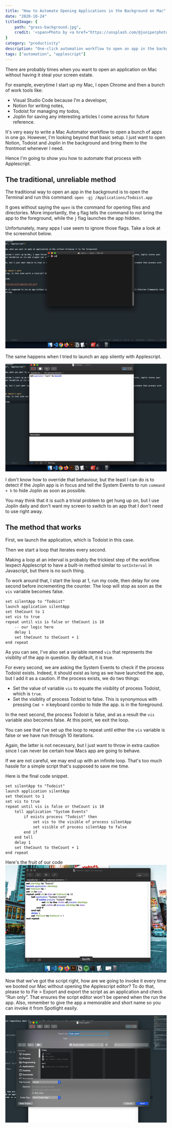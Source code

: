 ```yaml
---
title: "How to Automate Opening Applications in the Background on Mac"
date: "2020-10-24"
titledImage: {
	path: "grass-background.jpg",
	credit: '<span>Photo by <a href="https://unsplash.com/@juniperphoton?utm_source=unsplash&amp;utm_medium=referral&amp;utm_content=creditCopyText">JuniperPhoton</a> on <a href="https://unsplash.com/s/photos/grass?utm_source=unsplash&amp;utm_medium=referral&amp;utm_content=creditCopyText">Unsplash</a></span>'
}
category: "productivity"
description: "One-click automation workflow to open an app in the background, and go back to work on what matters most. No coding knowledge required."
tags: ["automation", "applescript"]
---
```


There are probably times when you want to open an application on Mac without having it steal your screen estate.

For example, everytime I start up my Mac, I open Chrome and then a bunch of work tools like:

- Visual Studio Code because I'm a developer,
- Notion for writing notes,
- Todoist for managing my todos,
- Joplin for saving any interesting articles I come across for future reference.

It's very easy to write a Mac Automator workflow to open a bunch of apps in one go. However, I'm looking beyond that basic setup. I just want to open Notion, Todoist and Joplin in the background and bring them to the frontmost whenever I need.

Hence I'm going to show you how to automate that process with Applescript.

## The traditional, unreliable method

The traditional way to open an app in the background is to open the Terminal and run this command:
`open -gj /Applications/Todoist.app`

It goes without saying the `open` is the command for opening files and directories. More importantly, the `g` flag tells the command to not bring the app to the foreground, while the `j` flag launches the app hidden.

Unfortunately, many apps I use seem to ignore those flags. Take a look at the screenshot below.

![launch-app-from-command-line](./launch-app-from-command-line.gif)

The same happens when I tried to launch an app silently with Applescript.

![launch-app-with-applescript](./launch-application-with-applescript.gif)

I don't know how to override that behaviour, but the least I can do is to detect if the Joplin app is in focus and tell the System Events to run `command + h` to hide Joplin as soon as possible.

You may think that it is such a trivial problem to get hung up on, but I use Joplin daily and don't want my screen to switch to an app that I don't need to use right away.

## The method that works

First, we launch the application, which is Todoist in this case.

Then we start a loop that iterates every second.

Making a loop at an interval is probably the trickiest step of the workflow. Iexpect Applescript to have a built-in method similar to `setInterval` in Javascript, but there is no such thing.

To work around that, I start the loop at 1, run my code, then delay for one second before incrementing the counter. The loop will stop as soon as the `vis` variable becomes false.

```
set silentApp to "Todoist"
launch application silentApp
set theCount to 1
set vis to true
repeat until vis is false or theCount is 10
	-- our logic here
	delay 1
	set theCount to theCount + 1
end repeat
```

As you can see, I've also set a variable named `vis` that represents the visiblity of the app in question. By default, it is true.

For every second, we are asking the System Events to check if the process Todoist exists. Indeed, it should exist as long as we have launched the app, but I add it as a caution. If the process exists, we do two things:

- Set the value of variable `vis` to equate the visiblity of process Todoist, which is `true`.
- Set the visiblity of process Todoist to false. This is synonymous with pressing `Cmd + H` keyboard combo to hide the app. is in the foreground.

In the next second, the process Todoist is false, and as a result the `vis` variable also becomes false. At this point, we exit the loop.

You can see that I've set up the loop to repeat until either the `vis` variable is false or we have run through 10 iterations.

Again, the latter is not necessary, but I just want to throw in extra caution since I can never be certain how Macs app are going to behave.

If we are not careful, we may end up with an infinite loop. That's too much hassle for a simple script that's supposed to save me time.

Here is the final code snippet.

```
set silentApp to "Todoist"
launch application silentApp
set theCount to 1
set vis to true
repeat until vis is false or theCount is 10
	tell application "System Events"
		if exists process "Todoist" then
			set vis to the visible of process silentApp
			set visible of process silentApp to false
		end if
	end tell
	delay 1
	set theCount to theCount + 1
end repeat
```

Here's the fruit of our code
![custom-applescript-to-open-app-in-background](./custom-applescript-to-open-app-in-background.gif)

Now that we've got the script right, how are we going to invoke it every time we booted our Mac without opening the Applescript editor? To do that, please to to Fie > Export and export the script as an application and check “Run only”. That ensures the script editor won't be opened when the run the app. Also, remember to give the app a memorable and short name so you can invoke it from Spotlight easily.

![export-applescript-as-application](./export-applescript-as-application.png)
